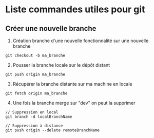 # Liste commandes utiles pour git

## Créer une nouvelle branche

1. Création branche d'une nouvelle fonctionnalité sur une nouvelle branche
```git
git checkout -b ma_branche
```

2. Pousser la branche locale sur le dépôt distant
```git
git push origin ma_branche
```

3. Récupérer la branche distante sur ma machine en locale
```git
git fetch origin ma_branche
```

4. Une fois la branche merge sur "dev" on peut la supprimer
```
// Suppression en local
git branch -d localBranchName

// Suppression à distance
git push origin --delete remoteBranchName
```
